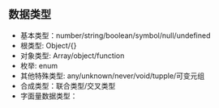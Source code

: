 
## 数据类型


- 基本类型：number/string/boolean/symbol/null/undefined
- 根类型: Object/{}
- 对象类型: Array/object/function
- 枚举: enum
- 其他特殊类型: any/unknown/never/void/tupple/可变元组
- 合成类型：联合类型/交叉类型
- 字面量数据类型：